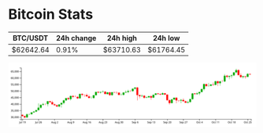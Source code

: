 # Bitcoin Stats

BTC/USDT|24h change|24h high|24h low|
|---|---|---|---|
|$62642.64|0.91%|$63710.63|$61764.45|

<img src="./chart.svg">
